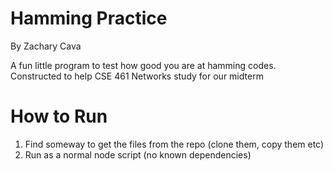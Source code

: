 Hamming Practice
================
By Zachary Cava

A fun little program to test how good you are at hamming codes. Constructed
to help CSE 461 Networks study for our midterm

How to Run
==========
1. Find someway to get the files from the repo (clone them, copy them etc)
2. Run as a normal node script (no known dependencies)
